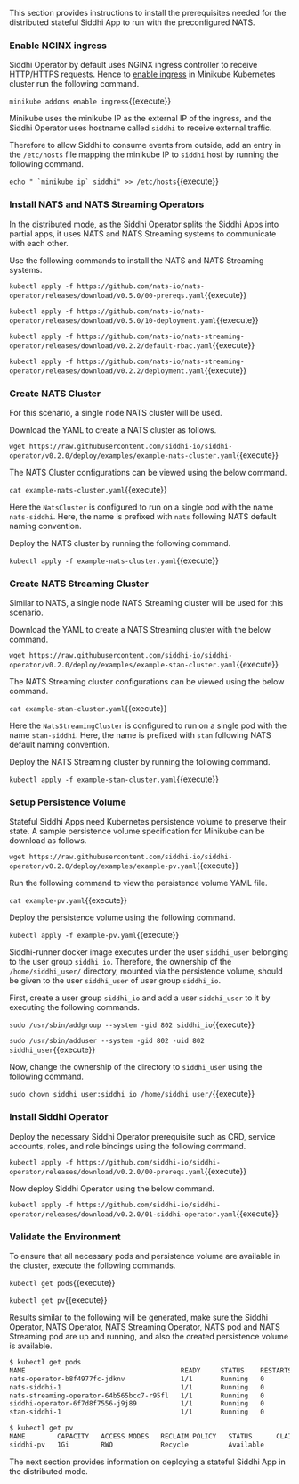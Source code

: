 This section provides instructions to install the prerequisites needed for the distributed stateful Siddhi App to run with the preconfigured NATS.

### Enable NGINX ingress

Siddhi Operator by default uses NGINX ingress controller to receive HTTP/HTTPS requests. 
Hence to [enable ingress](https://kubernetes.github.io/ingress-nginx/deploy/) in Minikube Kubernetes cluster run the following command.

`minikube addons enable ingress`{{execute}}

Minikube uses the minikube IP as the external IP of the ingress, and the Siddhi Operator uses hostname called `siddhi` to receive external traffic. 

Therefore to allow Siddhi to consume events from outside, add an entry in the `/etc/hosts` file mapping the minikube IP to `siddhi` host by running the following command.

``` echo " `minikube ip` siddhi" >> /etc/hosts ```{{execute}}

### Install NATS and NATS Streaming Operators

In the distributed mode, as the Siddhi Operator splits the Siddhi Apps into partial apps, it uses NATS and NATS Streaming systems to communicate with each other. 

Use the following commands to install the NATS and NATS Streaming systems.

`kubectl apply -f https://github.com/nats-io/nats-operator/releases/download/v0.5.0/00-prereqs.yaml`{{execute}}

`kubectl apply -f https://github.com/nats-io/nats-operator/releases/download/v0.5.0/10-deployment.yaml`{{execute}}

`kubectl apply -f https://github.com/nats-io/nats-streaming-operator/releases/download/v0.2.2/default-rbac.yaml`{{execute}}

`kubectl apply -f https://github.com/nats-io/nats-streaming-operator/releases/download/v0.2.2/deployment.yaml`{{execute}}

### Create NATS Cluster

For this scenario, a single node NATS cluster will be used.  
 
Download the YAML to create a NATS cluster as follows.

`wget https://raw.githubusercontent.com/siddhi-io/siddhi-operator/v0.2.0/deploy/examples/example-nats-cluster.yaml`{{execute}}

The NATS Cluster configurations can be viewed using the below command.

`cat example-nats-cluster.yaml`{{execute}}

Here the `NatsCluster` is configured to run on a single pod with the name `nats-siddhi`. Here, the name is prefixed with `nats` following NATS default naming convention.

Deploy the NATS cluster by running the following command.

`kubectl apply -f example-nats-cluster.yaml`{{execute}}

### Create NATS Streaming Cluster

Similar to NATS, a single node NATS Streaming cluster will be used for this scenario.

Download the YAML to create a NATS Streaming cluster with the below command.

`wget https://raw.githubusercontent.com/siddhi-io/siddhi-operator/v0.2.0/deploy/examples/example-stan-cluster.yaml`{{execute}}

The NATS Streaming cluster configurations can be viewed using the below command.

`cat example-stan-cluster.yaml`{{execute}}

Here the `NatsStreamingCluster` is configured to run on a single pod with the name `stan-siddhi`. Here, the name is prefixed with `stan` following NATS default naming convention.

Deploy the NATS Streaming cluster by running the following command.

`kubectl apply -f example-stan-cluster.yaml`{{execute}}

### Setup Persistence Volume

Stateful Siddhi Apps need Kubernetes persistence volume to preserve their state. A sample persistence volume specification for Minikube can be download as follows.

`wget https://raw.githubusercontent.com/siddhi-io/siddhi-operator/v0.2.0/deploy/examples/example-pv.yaml`{{execute}}

Run the following command to view the persistence volume YAML file.

`cat example-pv.yaml`{{execute}}

Deploy the persistence volume using the following command.

`kubectl apply -f example-pv.yaml`{{execute}}

Siddhi-runner docker image executes under the user `siddhi_user` belonging to the user group `siddhi_io`. Therefore, the ownership of the `/home/siddhi_user/` directory, mounted via the persistence volume, should be given to the user `siddhi_user` of user group `siddhi_io`.

First, create a user group `siddhi_io` and add a user `siddhi_user` to it by executing the following commands.

`sudo /usr/sbin/addgroup --system -gid 802 siddhi_io`{{execute}}

`sudo /usr/sbin/adduser --system -gid 802 -uid 802 siddhi_user`{{execute}}

Now, change the ownership of the directory to `siddhi_user` using the following command.

`sudo chown siddhi_user:siddhi_io /home/siddhi_user/`{{execute}}

### Install Siddhi Operator

Deploy the necessary Siddhi Operator prerequisite such as CRD, service accounts, roles, and role bindings using the following command.

`kubectl apply -f https://github.com/siddhi-io/siddhi-operator/releases/download/v0.2.0/00-prereqs.yaml`{{execute}}

Now deploy Siddhi Operator using the below command.

`kubectl apply -f https://github.com/siddhi-io/siddhi-operator/releases/download/v0.2.0/01-siddhi-operator.yaml`{{execute}}

### Validate the Environment

To ensure that all necessary pods and persistence volume are available in the cluster, execute the following commands.

`kubectl get pods`{{execute}}

`kubectl get pv`{{execute}}

Results similar to the following will be generated, make sure the Siddhi Operator, NATS Operator, NATS Streaming Operator, NATS pod and NATS Streaming pod are up and running, and also the created persistence volume is available. 

```sh
$ kubectl get pods
NAME                                       READY     STATUS    RESTARTS   AGE
nats-operator-b8f4977fc-jdknv              1/1       Running   0          5m
nats-siddhi-1                              1/1       Running   0          5m
nats-streaming-operator-64b565bcc7-r95fl   1/1       Running   0          5m
siddhi-operator-6f7d8f7556-j9j89           1/1       Running   0          5m
stan-siddhi-1                              1/1       Running   0          5m

$ kubectl get pv
NAME        CAPACITY   ACCESS MODES   RECLAIM POLICY   STATUS      CLAIM     STORAGECLASS   REASON    AGE
siddhi-pv   1Gi        RWO            Recycle          Available             standard                 5m
```

The next section provides information on deploying a stateful Siddhi App in the distributed mode.
